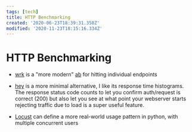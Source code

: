 ```yaml
---
tags: [tech]
title: HTTP Benchmarking
created: '2020-06-23T18:39:31.358Z'
modified: '2020-11-23T18:15:16.334Z'
---
```


# HTTP Benchmarking

- [wrk](https://github.com/wg/wrk) is a "more modern" [ab](https://httpd.apache.org/docs/2.4/programs/ab.html) for hitting individual endpoints

- [hey](https://github.com/rakyll/hey) is a more minimal alternative, I like its response time histograms. The response status code counts to let you confirm auth/request is correct (200) but also let you see at what point your webserver starts rejecting traffic due to load is a super useful feature.

- [Locust](https://locust.io/) can define a more real-world usage pattern in python, with multiple concurrent users

